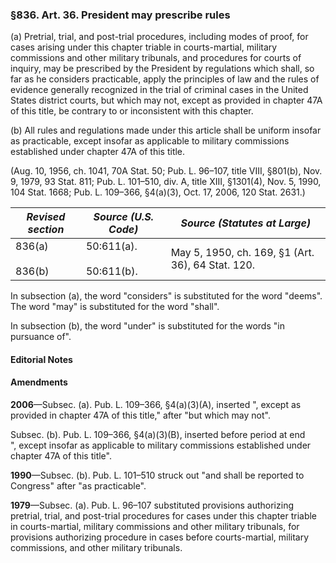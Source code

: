 ### §836. Art. 36. President may prescribe rules ###

(a) Pretrial, trial, and post-trial procedures, including modes of proof, for cases arising under this chapter triable in courts-martial, military commissions and other military tribunals, and procedures for courts of inquiry, may be prescribed by the President by regulations which shall, so far as he considers practicable, apply the principles of law and the rules of evidence generally recognized in the trial of criminal cases in the United States district courts, but which may not, except as provided in chapter 47A of this title, be contrary to or inconsistent with this chapter.

(b) All rules and regulations made under this article shall be uniform insofar as practicable, except insofar as applicable to military commissions established under chapter 47A of this title.

(Aug. 10, 1956, ch. 1041, 70A Stat. 50; Pub. L. 96–107, title VIII, §801(b), Nov. 9, 1979, 93 Stat. 811; Pub. L. 101–510, div. A, title XIII, §1301(4), Nov. 5, 1990, 104 Stat. 1668; Pub. L. 109–366, §4(a)(3), Oct. 17, 2006, 120 Stat. 2631.)

|  *Revised section*   |     *Source (U.S. Code)*     |          *Source (Statutes at Large)*           |
|----------------------|------------------------------|-------------------------------------------------|
|836(a)<br/><br/>836(b)|50:611(a).<br/><br/>50:611(b).|May 5, 1950, ch. 169, §1 (Art. 36), 64 Stat. 120.|

In subsection (a), the word "considers" is substituted for the word "deems". The word "may" is substituted for the word "shall".

In subsection (b), the word "under" is substituted for the words "in pursuance of".

#### **Editorial Notes** ####

#### Amendments ####

**2006**—Subsec. (a). Pub. L. 109–366, §4(a)(3)(A), inserted ", except as provided in chapter 47A of this title," after "but which may not".

Subsec. (b). Pub. L. 109–366, §4(a)(3)(B), inserted before period at end ", except insofar as applicable to military commissions established under chapter 47A of this title".

**1990**—Subsec. (b). Pub. L. 101–510 struck out "and shall be reported to Congress" after "as practicable".

**1979**—Subsec. (a). Pub. L. 96–107 substituted provisions authorizing pretrial, trial, and post-trial procedures for cases under this chapter triable in courts-martial, military commissions and other military tribunals, for provisions authorizing procedure in cases before courts-martial, military commissions, and other military tribunals.